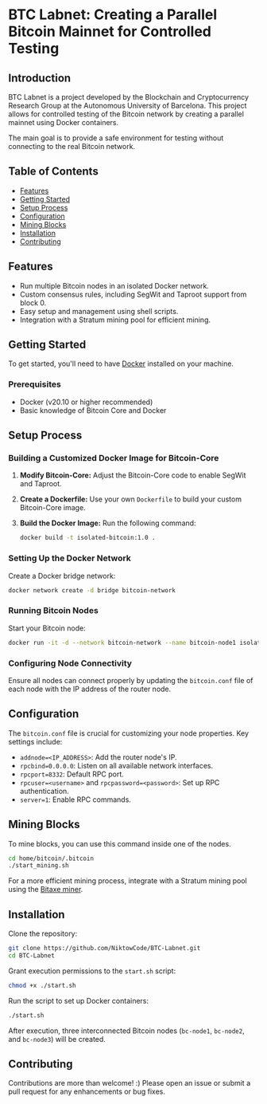 # BTC Labnet: Creating a Parallel Bitcoin Mainnet for Controlled Testing

## Introduction

BTC Labnet is a project developed by the Blockchain and Cryptocurrency Research Group at the Autonomous University of Barcelona. This project allows for controlled testing of the Bitcoin network by creating a parallel mainnet using Docker containers. 

The main goal is to provide a safe environment for testing without connecting to the real Bitcoin network.

## Table of Contents

- [Features](#features)
- [Getting Started](#getting-started)
- [Setup Process](#setup-process)
- [Configuration](#configuration)
- [Mining Blocks](#mining-blocks)
- [Installation](#installation)
- [Contributing](#contributing)
  
## Features

- Run multiple Bitcoin nodes in an isolated Docker network.
- Custom consensus rules, including SegWit and Taproot support from block 0.
- Easy setup and management using shell scripts.
- Integration with a Stratum mining pool for efficient mining.

## Getting Started

To get started, you'll need to have [Docker](https://www.docker.com/) installed on your machine. 

### Prerequisites

- Docker (v20.10 or higher recommended)
- Basic knowledge of Bitcoin Core and Docker

## Setup Process

### Building a Customized Docker Image for Bitcoin-Core

1. **Modify Bitcoin-Core:** Adjust the Bitcoin-Core code to enable SegWit and Taproot.
2. **Create a Dockerfile:** Use your own `Dockerfile` to build your custom Bitcoin-Core image.
3. **Build the Docker Image:** Run the following command:

   ```bash
   docker build -t isolated-bitcoin:1.0 .
   ```

### Setting Up the Docker Network

Create a Docker bridge network:

```bash
docker network create -d bridge bitcoin-network
```

### Running Bitcoin Nodes

Start your Bitcoin node:

```bash
docker run -it -d --network bitcoin-network --name bitcoin-node1 isolated-bitcoin:1.0 -printtoconsole
```

### Configuring Node Connectivity

Ensure all nodes can connect properly by updating the `bitcoin.conf` file of each node with the IP address of the router node.

## Configuration

The `bitcoin.conf` file is crucial for customizing your node properties. Key settings include:

- `addnode=<IP_ADDRESS>`: Add the router node's IP.
- `rpcbind=0.0.0.0`: Listen on all available network interfaces.
- `rpcport=8332`: Default RPC port.
- `rpcuser=<username>` and `rpcpassword=<password>`: Set up RPC authentication.
- `server=1`: Enable RPC commands.

## Mining Blocks

To mine blocks, you can use this command inside one of the nodes. 

```bash
cd home/bitcoin/.bitcoin
./start_mining.sh
```

For a more efficient mining process, integrate with a Stratum mining pool using the [Bitaxe miner](https://bitaxe.org/).

## Installation

Clone the repository:

```bash
git clone https://github.com/NiktowCode/BTC-Labnet.git
cd BTC-Labnet
```

Grant execution permissions to the `start.sh` script:

```bash
chmod +x ./start.sh
```

Run the script to set up Docker containers:

```bash
./start.sh
```

After execution, three interconnected Bitcoin nodes (`bc-node1`, `bc-node2`, and `bc-node3`) will be created.

## Contributing

Contributions are more than welcome! :) 
Please open an issue or submit a pull request for any enhancements or bug fixes.
